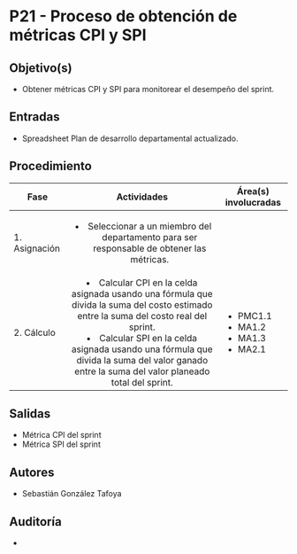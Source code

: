 # P21 - Proceso de obtención de métricas CPI y SPI

## Objetivo(s)

- Obtener métricas CPI y SPI para monitorear el desempeño del sprint.

## Entradas

- Spreadsheet Plan de desarrollo departamental actualizado.

## Procedimiento

| Fase                 |                         Actividades                          | Área(s) involucradas |
| -------------------- | :----------------------------------------------------------: | -------------------- |
| 1. Asignación       | <ul><li>Seleccionar a un miembro del departamento para ser responsable de obtener las métricas.</li></ul> |  |       |                      |
| 2. Cálculo      | <li>Calcular CPI en la celda asignada usando una fórmula que divida la suma del costo estimado entre la suma del costo real del sprint.</li><li>Calcular SPI en la celda asignada usando una fórmula que divida la suma del valor ganado entre la suma del valor planeado total del sprint.</li> | <ul><li>PMC1.1</li><li>MA1.2</li><li>MA1.3</li><li>MA2.1</li></ul> |


## Salidas
- Métrica CPI del sprint
- Métrica SPI del sprint

## Autores

- Sebastián González Tafoya

## Auditoría

- 